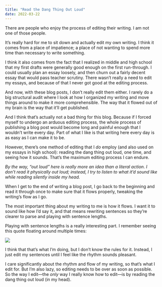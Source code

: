 ```yaml
---
title: "Read the Dang Thing Out Loud"
date: 2022-03-22
---
```


There are people who enjoy the process of editing their writing. I am not one of those people.

It’s really hard for me to sit down and actually edit my own writing. I think it comes from a place of impatience; a place of not wanting to spend more time than necessary to write something.

I think it also comes from the fact that I realized in middle and high school that my first drafts were generally good enough on the first run-through. I could usually plan an essay loosely, and then churn out a fairly decent essay that would pass teacher scrutiny. There wasn’t really a need to edit my essays, and because of that I never got good at the editing process.

And now, with these blog posts, I don’t really edit them either. I rarely do a big structural audit where I look at how I organized my writing and move things around to make it more comprehensible. The way that it flowed out of my brain is the way that it’ll get published.

And I think that’s actually not a bad thing for this blog. Because if I forced myself to undergo an arduous editing process, the whole process of publishing a blog post would become long and painful enough that I wouldn’t write every day. Part of what I like is that writing here every day is as easy as I can make it to be.

However, there’s one method of editing that I _do_ employ (and also used on my essays in high school): reading the dang thing out loud, one time, and seeing how it sounds. That’s the maximum editing process I can endure.

_By the way, “out loud” here is really more an idea than a literal action. I don’t read it physically out loud; instead, I try to listen to what it’d sound like while reading silently inside my head._

When I get to the end of writing a blog post, I go back to the beginning and read it through once to make sure that it flows properly, tweaking the writing’s flow as I go.

The most important thing about my writing to me is how it flows. I want it to sound like how I’d say it, and that means rewriting sentences so they’re clearer to parse and playing with sentence lengths.

Playing with sentence lengths is a really interesting part. I remember seeing this quote floating around multiple times:

![](/posts/editing/image-6.png)

I think that that’s what I’m doing, but I don’t know the rules for it. Instead, I just edit my sentences until I feel like the rhythm sounds pleasant.

I care significantly about the rhythm and flow of my writing, so that’s what I edit for. But I’m also lazy, so editing needs to be over as soon as possible. So the way I edit—the _only_ way I really know how to edit—is by reading the dang thing out loud (in my head).
